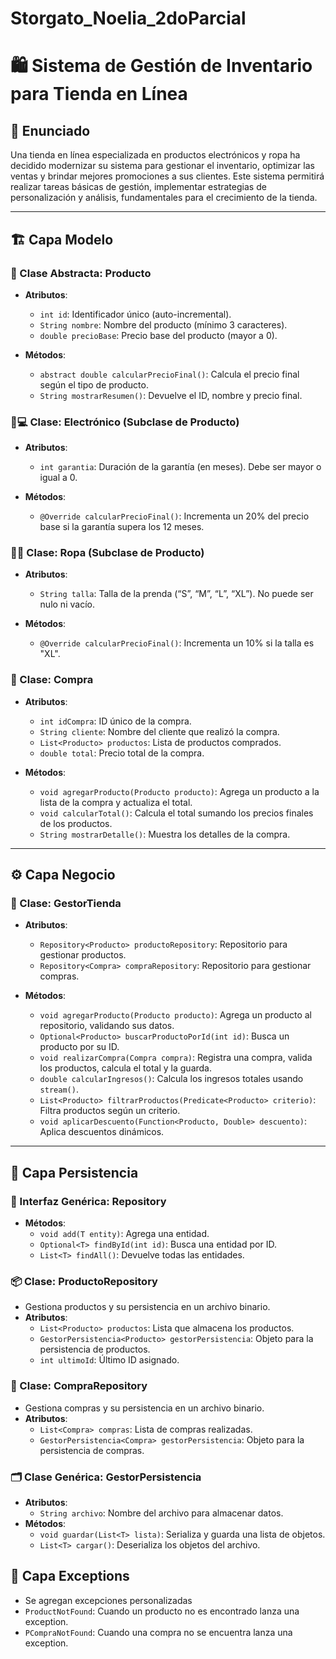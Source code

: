 # Storgato_Noelia_2doParcial
# 🛍️ Sistema de Gestión de Inventario para Tienda en Línea

## **📜 Enunciado**

Una tienda en línea especializada en productos electrónicos y ropa ha decidido modernizar su sistema para gestionar el inventario, optimizar las ventas y brindar mejores promociones a sus clientes. Este sistema permitirá realizar tareas básicas de gestión, implementar estrategias de personalización y análisis, fundamentales para el crecimiento de la tienda.

---

## **🏗️ Capa Modelo**

### **🛒 Clase Abstracta: Producto**
- **Atributos**:
  - `int id`: Identificador único (auto-incremental).
  - `String nombre`: Nombre del producto (mínimo 3 caracteres).
  - `double precioBase`: Precio base del producto (mayor a 0).

- **Métodos**:
  - `abstract double calcularPrecioFinal()`: Calcula el precio final según el tipo de producto.
  - `String mostrarResumen()`: Devuelve el ID, nombre y precio final.

### **🔌💻 Clase: Electrónico (Subclase de Producto)**
- **Atributos**:
  - `int garantia`: Duración de la garantía (en meses). Debe ser mayor o igual a 0.

- **Métodos**:
  - `@Override calcularPrecioFinal()`: Incrementa un 20% del precio base si la garantía supera los 12 meses.

### **👗👔 Clase: Ropa (Subclase de Producto)**
- **Atributos**:
  - `String talla`: Talla de la prenda (“S”, “M”, “L”, “XL”). No puede ser nulo ni vacío.

- **Métodos**:
  - `@Override calcularPrecioFinal()`: Incrementa un 10% si la talla es "XL".

### **🧾 Clase: Compra**
- **Atributos**:
  - `int idCompra`: ID único de la compra.
  - `String cliente`: Nombre del cliente que realizó la compra.
  - `List<Producto> productos`: Lista de productos comprados.
  - `double total`: Precio total de la compra.

- **Métodos**:
  - `void agregarProducto(Producto producto)`: Agrega un producto a la lista de la compra y actualiza el total.
  - `void calcularTotal()`: Calcula el total sumando los precios finales de los productos.
  - `String mostrarDetalle()`: Muestra los detalles de la compra.

---

## **⚙️ Capa Negocio**

### **🏬 Clase: GestorTienda**
- **Atributos**:
  - `Repository<Producto> productoRepository`: Repositorio para gestionar productos.
  - `Repository<Compra> compraRepository`: Repositorio para gestionar compras.

- **Métodos**:
  - `void agregarProducto(Producto producto)`: Agrega un producto al repositorio, validando sus datos.
  - `Optional<Producto> buscarProductoPorId(int id)`: Busca un producto por su ID.
  - `void realizarCompra(Compra compra)`: Registra una compra, valida los productos, calcula el total y la guarda.
  - `double calcularIngresos()`: Calcula los ingresos totales usando `stream()`.
  - `List<Producto> filtrarProductos(Predicate<Producto> criterio)`: Filtra productos según un criterio.
  - `void aplicarDescuento(Function<Producto, Double> descuento)`: Aplica descuentos dinámicos.

---

## **💾 Capa Persistencia**

### **📂 Interfaz Genérica: Repository<T>**
- **Métodos**:
  - `void add(T entity)`: Agrega una entidad.
  - `Optional<T> findById(int id)`: Busca una entidad por ID.
  - `List<T> findAll()`: Devuelve todas las entidades.

### **📦 Clase: ProductoRepository**
- Gestiona productos y su persistencia en un archivo binario.
- **Atributos**:
  - `List<Producto> productos`: Lista que almacena los productos.
  - `GestorPersistencia<Producto> gestorPersistencia`: Objeto para la persistencia de productos.
  - `int ultimoId`: Último ID asignado.

### **🛒 Clase: CompraRepository**
- Gestiona compras y su persistencia en un archivo binario.
- **Atributos**:
  - `List<Compra> compras`: Lista de compras realizadas.
  - `GestorPersistencia<Compra> gestorPersistencia`: Objeto para la persistencia de compras.

### **🗂️ Clase Genérica: GestorPersistencia<T extends Serializable>**
- **Atributos**:
  - `String archivo`: Nombre del archivo para almacenar datos.
- **Métodos**:
  - `void guardar(List<T> lista)`: Serializa y guarda una lista de objetos.
  - `List<T> cargar()`: Deserializa los objetos del archivo.

## **💾 Capa Exceptions**
- Se agregan excepciones personalizadas
- `ProductNotFound`: Cuando un producto no es encontrado lanza una exception.
- `PCompraNotFound`: Cuando una compra no se encuentra lanza una exception.
